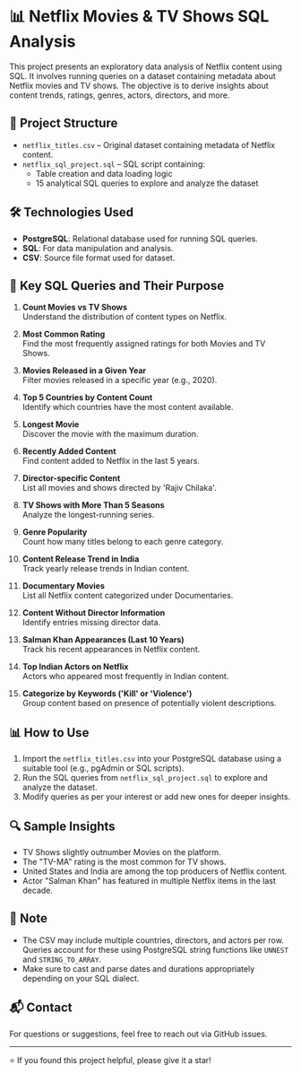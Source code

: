 # 📊 Netflix Movies & TV Shows SQL Analysis

This project presents an exploratory data analysis of Netflix content using SQL. It involves running queries on a dataset containing metadata about Netflix movies and TV shows. The objective is to derive insights about content trends, ratings, genres, actors, directors, and more.

## 📁 Project Structure

- `netflix_titles.csv` – Original dataset containing metadata of Netflix content.
- `netflix_sql_project.sql` – SQL script containing:
  - Table creation and data loading logic
  - 15 analytical SQL queries to explore and analyze the dataset

## 🛠️ Technologies Used

- **PostgreSQL**: Relational database used for running SQL queries.
- **SQL**: For data manipulation and analysis.
- **CSV**: Source file format used for dataset.

## 🧠 Key SQL Queries and Their Purpose

1. **Count Movies vs TV Shows**  
   Understand the distribution of content types on Netflix.

2. **Most Common Rating**  
   Find the most frequently assigned ratings for both Movies and TV Shows.

3. **Movies Released in a Given Year**  
   Filter movies released in a specific year (e.g., 2020).

4. **Top 5 Countries by Content Count**  
   Identify which countries have the most content available.

5. **Longest Movie**  
   Discover the movie with the maximum duration.

6. **Recently Added Content**  
   Find content added to Netflix in the last 5 years.

7. **Director-specific Content**  
   List all movies and shows directed by 'Rajiv Chilaka'.

8. **TV Shows with More Than 5 Seasons**  
   Analyze the longest-running series.

9. **Genre Popularity**  
   Count how many titles belong to each genre category.

10. **Content Release Trend in India**  
    Track yearly release trends in Indian content.

11. **Documentary Movies**  
    List all Netflix content categorized under Documentaries.

12. **Content Without Director Information**  
    Identify entries missing director data.

13. **Salman Khan Appearances (Last 10 Years)**  
    Track his recent appearances in Netflix content.

14. **Top Indian Actors on Netflix**  
    Actors who appeared most frequently in Indian content.

15. **Categorize by Keywords ('Kill' or 'Violence')**  
    Group content based on presence of potentially violent descriptions.

## 📊 How to Use

1. Import the `netflix_titles.csv` into your PostgreSQL database using a suitable tool (e.g., pgAdmin or SQL scripts).
2. Run the SQL queries from `netflix_sql_project.sql` to explore and analyze the dataset.
3. Modify queries as per your interest or add new ones for deeper insights.

## 🔍 Sample Insights

- TV Shows slightly outnumber Movies on the platform.
- The "TV-MA" rating is the most common for TV shows.
- United States and India are among the top producers of Netflix content.
- Actor "Salman Khan" has featured in multiple Netflix items in the last decade.

## 📌 Note

- The CSV may include multiple countries, directors, and actors per row. Queries account for these using PostgreSQL string functions like `UNNEST` and `STRING_TO_ARRAY`.
- Make sure to cast and parse dates and durations appropriately depending on your SQL dialect.

## 📬 Contact

For questions or suggestions, feel free to reach out via GitHub issues.

---

⭐ If you found this project helpful, please give it a star!
